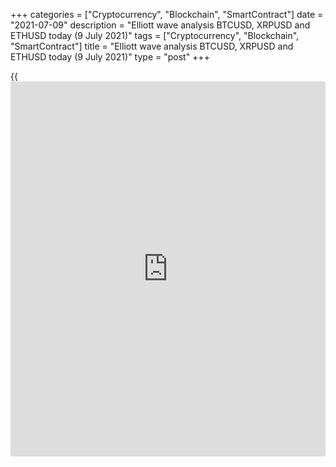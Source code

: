 +++
categories = ["Cryptocurrency", "Blockchain", "SmartContract"]
date = "2021-07-09"
description = "Elliott wave analysis BTCUSD, XRPUSD and ETHUSD today (9 July 2021)"
tags = ["Cryptocurrency", "Blockchain", "SmartContract"]
title = "Elliott wave analysis BTCUSD, XRPUSD and ETHUSD today (9 July 2021)"
type = "post"
+++

{{<iframe id="large-banner" src="https://www.bounty.group/#slide=23.0" width="100%" height="600" scrolling="no" style="border: 0px solid rgb(216, 221, 230); border-radius: 3px;">}}

2021-07-09

2021-07-09

Short-term forecast for BTCUSD, XRPUSD and ETHUSD 09.07.2021Roman Onegin

I welcome my readers!

I have prepared a short-term cryptocurrency forecast based on Elliott
wave analysis of Bitcoin, Ripple, and Ethereum. I offer entry signals to
trade each cryptocurrency.

The XRPUSD market must be forming an upward double zigzag, with the
final leg unfolding inside.

The article covers the following subjects:

##  **Elliott wave Bitcoin analysis**

The BTCUSD market completed the down wave [A] as an impulse
(1)-(2)-(3)-(4)-(5). Next, the market started rising. There must be
unfolding the first leg of the bullish zigzag, sub-wave (A) as a leading
diagonal 1-2-3-4-5. The complex corrective wave 4 must have completed as
a double zigzag [W]-[X]-[Y]. There should be developing the final fifth
wave, and the price should reach level 38100.00.

### Trading plan for [BTCUSD][1] today:

Buy 32688.00, TP 38100.00

* * *

##  **Elliott wave Ripple analysis**

The XRPUSD market completed the down wave (W), next, the market turned
up and started rising. There must be forming the upward double zigzag
W-X-Y. The first two sub-waves W and X have completed as double zigzags
of a smaller degree. There should be developing the Y wave as a bullish
zigzag [A]-[B]-[C], which could end at a level of 0.812. At this level,
wave Y will be 100% of wave W.

### Trading plan for [XRPUSD][2] **** today:

Buy 0.606, TP 0.812

* * *

##  **Elliott wave Ethereum analysis**

The ETHUSD price finished declining in the bearish five-wave impulse A.
Next, the market turned up and started forming a new upwave. There might
be forming the sub-wave [A] of the new simple bullish zigzag
[A]-[B]-[C]. Wave [A] is developing as a leading diagonal
(1)-(2)-(3)-(4)-(5). The price could go down a little in the final leg
of sub-wave (4). Next, the Ethereum price will start rising in the final
sub-wave (5) towards a level of 2555.00.

### Trading plan for [ETHUSD][3] **** today:

Buy 2071.61, TP 2555.00

* * *

P.S. Did you like my article? Share it in social networks: it will be
the best “thank you" :)

Ask me questions and comment below. I’ll be glad to answer your
questions and give necessary explanations.

 **Useful links:**

  * I recommend trying to trade with a reliable broker [here][4]. The system allows you to trade by yourself or copy successful traders from all across the globe.
  * Use my promo-code BLOG for getting deposit bonus 50% on LiteForex platform. Just enter this code in the appropriate field while [depositing][5] your trading account.
  * Telegram chat for traders: <t.me/liteforexengchat>. We are sharing the signals and trading experience
  * Telegram channel with high-quality analytics, Forex reviews, training articles, and other useful things for traders <t.me/liteforex>



## Price chart of BTCUSD in real time mode

The content of this article reflects the author’s opinion and does not
necessarily reflect the official position of LiteForex. The material
published on this page is provided for informational purposes only and
should not be considered as the provision of investment advice for the
purposes of Directive 2004/39/EC.

Rate this article:

{{value}}

( {{count}} {{title}} )

   1. my.liteforex.com/trading/chart?symbol=BTCUSD
   2. my.liteforex.com/trading/chart?symbol=XRPUSD
   3. my.liteforex.com/trading/chart?symbol=ETHUSD
   4. my.liteforex.com/?category=analysts-opinions&slug=short-term-forecast-for-[BTC](https://www.playgroundfx.com/blog/who-is-the-creator-of-bitcoin/)usd-xrpusd-and-ethusd-09072021&openPopup=%2Fregistration%2Fpopup&utm_source=blog&utm_medium=article&utm_campaign=bonus
   5. my.liteforex.com/deposit/?category=analysts-opinions&slug=short-term-forecast-for-[BTC](https://www.playgroundfx.com/blog/who-is-the-creator-of-bitcoin/)usd-xrpusd-and-ethusd-09072021&promo_code=BLOG&utm_source=blog&utm_medium=article&utm_campaign=bonus